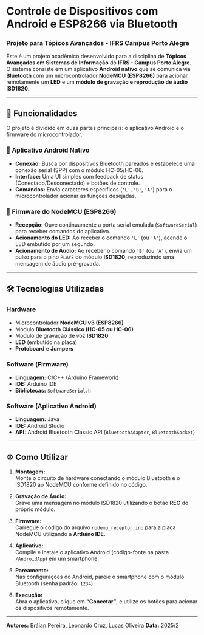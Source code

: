 # Controle de Dispositivos com Android e ESP8266 via Bluetooth

### Projeto para Tópicos Avançados - IFRS Campus Porto Alegre

Este é um projeto acadêmico desenvolvido para a disciplina de **Tópicos Avançados em Sistemas de Informação** do **IFRS - Campus Porto Alegre**.  
O sistema consiste em um aplicativo **Android nativo** que se comunica via **Bluetooth** com um microcontrolador **NodeMCU (ESP8266)** para acionar remotamente um **LED** e um **módulo de gravação e reprodução de áudio ISD1820**.

---

## 🚀 Funcionalidades

O projeto é dividido em duas partes principais: o aplicativo Android e o firmware do microcontrolador.

### 📱 Aplicativo Android Nativo

- **Conexão:** Busca por dispositivos Bluetooth pareados e estabelece uma conexão serial (SPP) com o módulo HC-05/HC-06.
- **Interface:** Uma UI simples com feedback de status (Conectado/Desconectado) e botões de controle.
- **Comandos:** Envia caracteres específicos (`'L'`, `'B'`, `'A'`) para o microcontrolador acionar as funções desejadas.

### 🔌 Firmware do NodeMCU (ESP8266)

- **Recepção:** Ouve continuamente a porta serial emulada (`SoftwareSerial`) para receber comandos do aplicativo.
- **Acionamento do LED:** Ao receber o comando `'L'` (ou `'A'`), acende o LED embutido por um segundo.
- **Acionamento de Áudio:** Ao receber o comando `'B'` (ou `'A'`), envia um pulso para o pino `PLAYE` do módulo **ISD1820**, reproduzindo uma mensagem de áudio pré-gravada.

---

## 🛠️ Tecnologias Utilizadas

### **Hardware**

- Microcontrolador **NodeMCU v3 (ESP8266)**
- Módulo **Bluetooth Clássico (HC-05 ou HC-06)**
- Módulo de gravação de voz **ISD1820**
- **LED** (embutido na placa)
- **Protoboard** e **Jumpers**

### **Software (Firmware)**

- **Linguagem:** C/C++ (Arduino Framework)
- **IDE:** Arduino IDE
- **Bibliotecas:** `SoftwareSerial.h`

### **Software (Aplicativo Android)**

- **Linguagem:** Java
- **IDE:** Android Studio
- **API:** Android Bluetooth Classic API (`BluetoothAdapter`, `BluetoothSocket`)

---

## ⚙️ Como Utilizar

1. **Montagem:**  
   Monte o circuito de hardware conectando o módulo Bluetooth e o ISD1820 ao NodeMCU conforme definido no código.

2. **Gravação de Áudio:**  
   Grave uma mensagem no módulo ISD1820 utilizando o botão **REC** do próprio módulo.

3. **Firmware:**  
   Carregue o código do arquivo `nodemu_receptor.ino` para a placa NodeMCU utilizando a **Arduino IDE**.

4. **Aplicativo:**  
   Compile e instale o aplicativo Android (código-fonte na pasta `/AndroidApp`) em um smartphone.

5. **Pareamento:**  
   Nas configurações do Android, pareie o smartphone com o módulo Bluetooth (senha padrão: `1234`).

6. **Execução:**  
   Abra o aplicativo, clique em **“Conectar”**, e utilize os botões para acionar os dispositivos remotamente.

---

**Autores:** Bráian Pereira, Leonardo Cruz, Lucas Oliveira
**Data:** 2025/2
